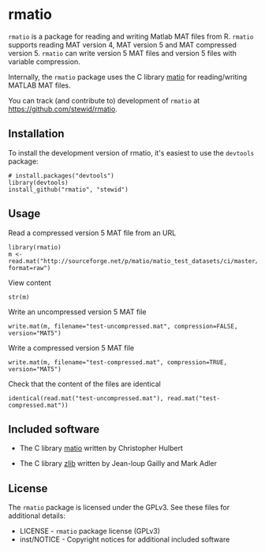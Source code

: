 rmatio
======

`rmatio` is a package for reading and writing Matlab MAT files from R. `rmatio` supports reading MAT version 4, MAT version 5 and MAT compressed version 5. `rmatio` can write version 5 MAT files and version 5 files with variable compression.

Internally, the `rmatio` package uses the C library [matio](http://sourceforge.net/projects/matio/) for reading/writing MATLAB MAT files.

You can track (and contribute to) development of `rmatio`
at https://github.com/stewid/rmatio.

Installation
------------

To install the development version of rmatio, it's easiest to use the `devtools` package:

    # install.packages("devtools")
    library(devtools)
    install_github("rmatio", "stewid")

Usage
-----

Read a compressed version 5 MAT file from an URL

    library(rmatio)
    m <- read.mat("http://sourceforge.net/p/matio/matio_test_datasets/ci/master/tree/matio_test_cases_compressed_le.mat?format=raw")

View content

    str(m)

Write an uncompressed version 5 MAT file

    write.mat(m, filename="test-uncompressed.mat", compression=FALSE, version="MAT5")

Write a compressed version 5 MAT file

    write.mat(m, filename="test-compressed.mat", compression=TRUE, version="MAT5")

Check that the content of the files are identical

    identical(read.mat("test-uncompressed.mat"), read.mat("test-compressed.mat"))

Included software
-----------------

- The C library [matio](http://sourceforge.net/projects/matio/) written by Christopher Hulbert

- The C library [zlib](http://www.zlib.net/) written by Jean-loup Gailly and Mark Adler

License
-------

The `rmatio` package is licensed under the GPLv3. See these files for additional details:

- LICENSE     - `rmatio` package license (GPLv3)
- inst/NOTICE - Copyright notices for additional included software
